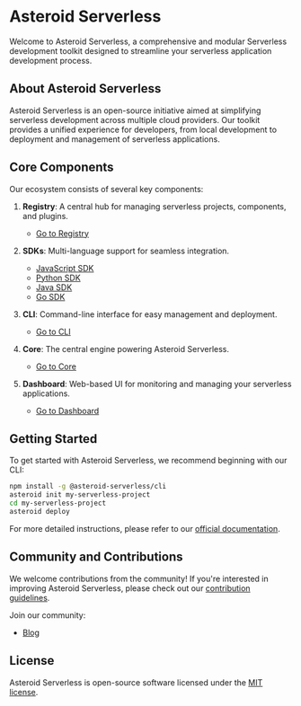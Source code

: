# Asteroid Serverless

Welcome to Asteroid Serverless, a comprehensive and modular Serverless development toolkit designed to streamline your serverless application development process.

## About Asteroid Serverless

Asteroid Serverless is an open-source initiative aimed at simplifying serverless development across multiple cloud providers. Our toolkit provides a unified experience for developers, from local development to deployment and management of serverless applications.

## Core Components

Our ecosystem consists of several key components:

1. **Registry**: A central hub for managing serverless projects, components, and plugins.
   - [Go to Registry](https://github.com/Asteroid-Serverless/registry)

2. **SDKs**: Multi-language support for seamless integration.
   - [JavaScript SDK](https://github.com/Asteroid-Serverless/sdk/js)
   - [Python SDK](https://github.com/Asteroid-Serverless/sdk/python)
   - [Java SDK](https://github.com/Asteroid-Serverless/sdk/java)
   - [Go SDK](https://github.com/Asteroid-Serverless/sdk/go)

3. **CLI**: Command-line interface for easy management and deployment.
   - [Go to CLI](https://github.com/Asteroid-Serverless/cli)

4. **Core**: The central engine powering Asteroid Serverless.
   - [Go to Core](https://github.com/Asteroid-Serverless/core)

5. **Dashboard**: Web-based UI for monitoring and managing your serverless applications.
   - [Go to Dashboard](https://github.com/Asteroid-Serverless/dashboard)

## Getting Started

To get started with Asteroid Serverless, we recommend beginning with our CLI:

```bash
npm install -g @asteroid-serverless/cli
asteroid init my-serverless-project
cd my-serverless-project
asteroid deploy
```

For more detailed instructions, please refer to our [official documentation](https://docs.asteroid-serverless.com).

## Community and Contributions

We welcome contributions from the community! If you're interested in improving Asteroid Serverless, please check out our [contribution guidelines](CONTRIBUTING.md).

Join our community:
- [Blog](https://blog.asteroid-serverless.com)

## License

Asteroid Serverless is open-source software licensed under the [MIT license](LICENSE).
